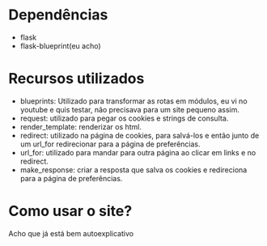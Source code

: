 # Dependências

* flask
* flask-blueprint(eu acho)

# Recursos utilizados

* blueprints: Utilizado para transformar as rotas em módulos, eu vi no youtube e quis testar, não precisava para um site pequeno assim.
* request: utilizado para pegar os cookies e strings de consulta.
* render_template: renderizar os html.
* redirect: utilizado na página de cookies, para salvá-los e então junto de um url_for redirecionar para a página de preferências.
* url_for: utilizado para mandar para outra página ao clicar em links e no redirect.
* make_response: criar a resposta que salva os cookies e redireciona para a página de preferências.

# Como usar o site?
Acho que já está bem autoexplicativo